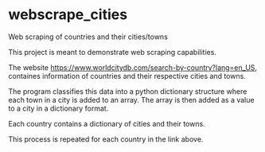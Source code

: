 # webscrape_cities
Web scraping of countries and their cities/towns

This project is meant to demonstrate web scraping capabilities.

The website https://www.worldcitydb.com/search-by-country?lang=en_US, containes information
of countries and their respective cities and towns.

The program classifies this data into a python dictionary structure where each town in a city
is added to an array. The array is then added as a value to a city in a dictionary format.

Each country contains a dictionary of cities and their towns.

This process is repeated for each country in the link above.
